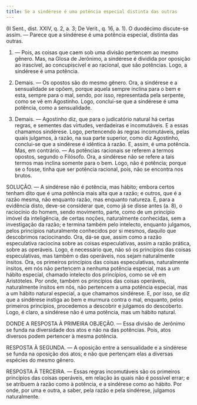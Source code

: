 ```yaml
---
title: Se a sindérese é uma potência especial distinta das outras
---
```


(II Sent., dist. XXIV, q. 2, a. 3; De Verit., q. 16, a. 1).
  O duodécimo discute-se assim. ― Parece que a sindérese é uma potência especial, distinta das outras.  

1. ― Pois, as coisas que caem sob uma divisão pertencem ao mesmo gênero. Mas, na Glosa de Jerônimo, a sindérese é dividida por oposição ao irascível, ao concupiscível e ao racional, que são potências. Logo, a sindérese é uma potência.  

2. Demais. ― Os opostos são do mesmo gênero. Ora, a sindérese e a sensualidade se opõem, porque aquela sempre inclina para o bem e esta, sempre para o mal, sendo, por isso, representada pela serpente, como se vê em Agostinho. Logo, conclui-se que a sindérese é uma potência, como a sensualidade.  

3. Demais. ― Agostinho diz, que para o judicatório natural há certas regras, e sementes das virtudes, verdadeiras e incomutáveis. E a essas chamamos sindérese. Logo, pertencendo às regras incomutáveis, pelas quais julgamos, à razão, na sua parte superior, como diz Agostinho, conclui-se que a sindérese é idêntica à razão. E, assim, é uma potência.  Mas, em contrário. ― As potências racionais se referem a termos opostos, segundo o Filósofo. Ora, a sindérese não se refere a tais termos mas inclina somente para o bem. Logo, não é potência; porque se o fosse, tinha que ser potência racional, pois, não se encontra nos brutos.  

SOLUÇÃO. ― A sindérese não é potência, mas hábito; embora certos tenham dito que é uma potência mais alta que a razão; e outros, que é a razão mesma, não enquanto razão, mas enquanto natureza.  E, para a evidência disto, deve-se considerar que, como já se disse antes (a. 8), o raciocínio do homem, sendo movimento, parte, como de um princípio imóvel da inteligência, de certas noções, naturalmente conhecidas, sem a investigação da razão; e termina também pelo intelecto, enquanto julgamos, pelos princípios naturalmente conhecidos por si mesmos, daquilo que descobrimos raciocinando. Ora, dá-se que, assim como a razão especulativa raciocina sobre as coisas especulativas, assim a razão prática, sobre as operáveis. Logo, é necessário que, não só os princípios das coisas especulativas, mas também o das operáveis, nos sejam naturalmente ínsitos.  Ora, os primeiros princípios das coisas especulativas, naturalmente ínsitos, em nós não pertencem a nenhuma potência especial, mas a um hábito especial, chamado intelecto dos princípios, como se vê em Aristóteles. Por onde, também os princípios das coisas operáveis, naturalmente ínsitos em nós, não pertencem a uma potência especial, mas a um hábito natural especial, a que chamamos sindérese. E, por isso, se diz que a sindérese instiga ao bem e murmura contra o mal, enquanto, pelos primeiros princípios, procedemos a descobrir e julgamos do descoberto. Logo, é claro, a sindérese não é uma potência, mas um hábito natural. 

DONDE A RESPOSTA À PRIMEIRA OBJEÇÃO. ― Essa divisão de Jerônimo se funda na diversidade dos atos e não na das potências. Pois, atos diversos podem pertencer à mesma potência.  

RESPOSTA À SEGUNDA. ― A oposição entre a sensualidade e a sindérese se funda na oposição dos atos; e não que pertençam elas a diversas espécies do mesmo gênero.  

RESPOSTA À TERCEIRA. ― Essas regras incomutáveis são os primeiros princípios das coisas operáveis, em relação às quais não é possível errar; e se atribuem à razão como à potência, e a sindérese como ao hábito. Por onde, por uma e outra, a saber, pela razão e pela sindérese, julgamos naturalmente.